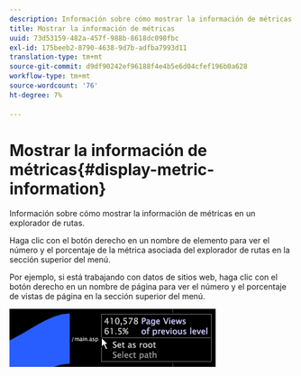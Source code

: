 ```yaml
---
description: Información sobre cómo mostrar la información de métricas en un explorador de rutas.
title: Mostrar la información de métricas
uuid: 73d53159-482a-457f-988b-8618dc098fbc
exl-id: 175beeb2-8790-4638-9d7b-adfba7993d11
translation-type: tm+mt
source-git-commit: d9df90242ef96188f4e4b5e6d04cfef196b0a628
workflow-type: tm+mt
source-wordcount: '76'
ht-degree: 7%

---
```


# Mostrar la información de métricas{#display-metric-information}

Información sobre cómo mostrar la información de métricas en un explorador de rutas.

Haga clic con el botón derecho en un nombre de elemento para ver el número y el porcentaje de la métrica asociada del explorador de rutas en la sección superior del menú.

Por ejemplo, si está trabajando con datos de sitios web, haga clic con el botón derecho en un nombre de página para ver el número y el porcentaje de vistas de página en la sección superior del menú.

![](assets/vis_PathBrowser_info.png)

